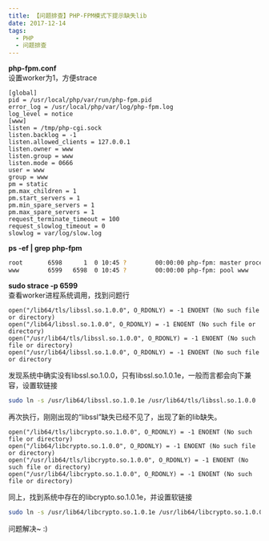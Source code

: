 ```yaml
---
title: 【问题排查】PHP-FPM模式下提示缺失lib
date: 2017-12-14
tags: 
  - PHP 
  - 问题排查
---
```

<div><strong>php-fpm.conf</strong></div>
<div>设置worker为1，方便strace</div>

```vim
[global]
pid = /usr/local/php/var/run/php-fpm.pid
error_log = /usr/local/php/var/log/php-fpm.log
log_level = notice
[www]
listen = /tmp/php-cgi.sock
listen.backlog = -1
listen.allowed_clients = 127.0.0.1
listen.owner = www
listen.group = www
listen.mode = 0666
user = www
group = www
pm = static
pm.max_children = 1
pm.start_servers = 1
pm.min_spare_servers = 1
pm.max_spare_servers = 1
request_terminate_timeout = 100
request_slowlog_timeout = 0
slowlog = var/log/slow.log
```
<div><strong>ps -ef | grep php-fpm</strong></div>

```bash
root       6598      1  0 10:45 ?        00:00:00 php-fpm: master process (/usr/local/php/etc/php-fpm.conf)                                                                    
www        6599   6598  0 10:45 ?        00:00:00 php-fpm: pool www

```

<div><strong>sudo strace -p 6599</strong></div>
<div>查看worker进程系统调用，找到问题行</div>

```vim
open("/lib64/tls/libssl.so.1.0.0", O_RDONLY) = -1 ENOENT (No such file or directory) 
open("/lib64/libssl.so.1.0.0", O_RDONLY) = -1 ENOENT (No such file or directory) 
open("/usr/lib64/tls/libssl.so.1.0.0", O_RDONLY) = -1 ENOENT (No such file or directory) 
open("/usr/lib64/libssl.so.1.0.0", O_RDONLY) = -1 ENOENT (No such file or directory
```

<div>发现系统中确实没有libssl.so.1.0.0，只有libssl.so.1.0.1e，一般而言都会向下兼容，设置软链接</div>

```bash
sudo ln -s /usr/lib64/libssl.so.1.0.1e /usr/lib64/tls/libssl.so.1.0.0
```

<div>再次执行，刚刚出现的“libssl”缺失已经不见了，出现了新的lib缺失。</div>

```vim
open("/lib64/tls/libcrypto.so.1.0.0", O_RDONLY) = -1 ENOENT (No such file or directory)
open("/lib64/libcrypto.so.1.0.0", O_RDONLY) = -1 ENOENT (No such file or directory)
open("/usr/lib64/tls/libcrypto.so.1.0.0", O_RDONLY) = -1 ENOENT (No such file or directory)
open("/usr/lib64/libcrypto.so.1.0.0", O_RDONLY) = -1 ENOENT (No such file or directory)
```

<div>同上，找到系统中存在的libcrypto.so.1.0.1e，并设置软链接</div>

```bash
sudo ln -s /usr/lib64/libcrypto.so.1.0.1e /usr/lib64/libcrypto.so.1.0.0
```

问题解决~ :)